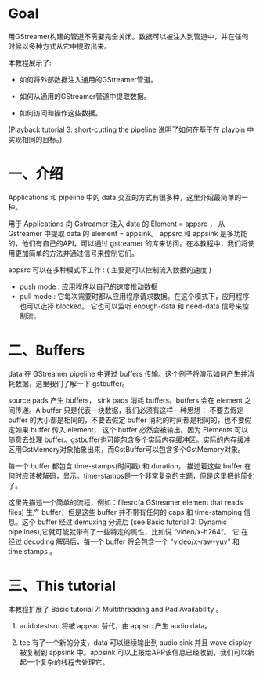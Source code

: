 # Goal

用GStreamer构建的管道不需要完全关闭。数据可以被注入到管道中，并在任何时候以多种方式从它中提取出来。

本教程展示了:

- 如何将外部数据注入通用的GStreamer管道。

- 如何从通用的GStreamer管道中提取数据。

- 如何访问和操作这些数据。

(Playback tutorial 3: short-cutting the pipeline 说明了如何在基于在 playbin 中实现相同的目标。)

# 一、介绍

Applications 和 pipeline 中的 data 交互的方式有很多种，这里介绍最简单的一种。

用于 Applications 向 Gstreamer 注入 data 的 Element = appsrc ， 从 Gstreamer 中提取 data 的 element = appsink。 appsrc 和 appsink 是多功能的，他们有自己的API，可以通过 gstreamer 的库来访问。在本教程中，我们将使用更加简单的方法并通过信号来控制它们。

appsrc 可以在多种模式下工作 : ( 主要是可以控制流入数据的速度 )

- push mode : 应用程序以自己的速度推动数据
- pull mode : 它每次需要时都从应用程序请求数据。在这个模式下，应用程序也可以选择 blocked。 它也可以监听 enough-data 和 need-data 信号来控制流。

# 二、Buffers

data 在 GStreamer pipeline 中通过 buffers 传输。这个例子将演示如何产生并消耗数据，这里我们了解一下 gstbuffer。

source pads 产生 buffers， sink pads 消耗 buffers。buffers 会在 element 之间传递。A buffer 只是代表一块数据，我们必须有这样一种思想： 不要去假定 buffer 的大小都是相同的，不要去假定 buffer 消耗的时间都是相同的，也不要假定如果 buffer 传入 element， 这个 buffer 必然会被输出。因为 Elements 可以随意去处理 buffer。gstbuffer也可能包含多个实际内存缓冲区。实际的内存缓冲区用GstMemory对象抽象出来，而GstBuffer可以包含多个GstMemory对象。

每一个 buffer 都包含 time-stamps(时间戳) 和 duration， 描述着这些 buffer 在何时应该被解码，显示。time-stamps是一个非常复杂的主题，但是这里把他简化了。

这里先描述一个简单的流程，例如：filesrc(a GStreamer element that reads files) 生产 buffer，但是这些 buffer 并不带有任何的 caps 和 time-stamping 信息。这个 buffer 经过 demuxing 分流后 (see Basic tutorial 3: Dynamic pipelines),它就可能就带有了一些特定的属性，比如说 “video/x-h264”。 它 在经过 decoding 解码后，每一个 buffer 将会包含一个 "video/x-raw-yuv" 和 time stamps 。

# 三、This tutorial
本教程扩展了 Basic tutorial 7: Multithreading and Pad Availability 。

1. auidotestsrc 将被 appsrc 替代，由 appsrc 产生 audio data。

2. tee 有了一个新的分支，data 可以继续输出到 audio sink 并且 wave display 被复制到 appsink 中。appsink 可以上报给APP该信息已经收到，我们可以新起一个复杂的线程去处理它。
